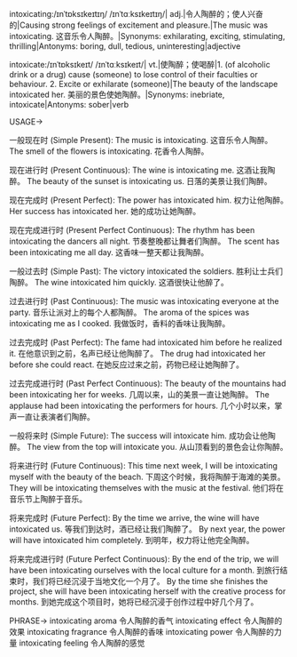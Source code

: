 intoxicating:/ɪnˈtɒksɪkeɪtɪŋ/ /ɪnˈtɑːksɪkeɪtɪŋ/| adj.|令人陶醉的；使人兴奋的|Causing strong feelings of excitement and pleasure.|The music was intoxicating.  这音乐令人陶醉。|Synonyms: exhilarating, exciting, stimulating, thrilling|Antonyms: boring, dull, tedious, uninteresting|adjective

intoxicate:/ɪnˈtɒksɪkeɪt/ /ɪnˈtɑːksɪkeɪt/| vt.|使陶醉；使喝醉|1. (of alcoholic drink or a drug) cause (someone) to lose control of their faculties or behaviour. 2. Excite or exhilarate (someone)|The beauty of the landscape intoxicated her.  美丽的景色使她陶醉。|Synonyms: inebriate, intoxicate|Antonyms: sober|verb


USAGE->

一般现在时 (Simple Present):
The music is intoxicating. 这音乐令人陶醉。
The smell of the flowers is intoxicating.  花香令人陶醉。

现在进行时 (Present Continuous):
The wine is intoxicating me. 这酒让我陶醉。
The beauty of the sunset is intoxicating us. 日落的美景让我们陶醉。

现在完成时 (Present Perfect):
The power has intoxicated him. 权力让他陶醉。
Her success has intoxicated her. 她的成功让她陶醉。

现在完成进行时 (Present Perfect Continuous):
The rhythm has been intoxicating the dancers all night.  节奏整晚都让舞者们陶醉。
The scent has been intoxicating me all day. 这香味一整天都让我陶醉。

一般过去时 (Simple Past):
The victory intoxicated the soldiers. 胜利让士兵们陶醉。
The wine intoxicated him quickly.  这酒很快让他醉了。

过去进行时 (Past Continuous):
The music was intoxicating everyone at the party.  音乐让派对上的每个人都陶醉。
The aroma of the spices was intoxicating me as I cooked.  我做饭时，香料的香味让我陶醉。

过去完成时 (Past Perfect):
The fame had intoxicated him before he realized it.  在他意识到之前，名声已经让他陶醉了。
The drug had intoxicated her before she could react.  在她反应过来之前，药物已经让她陶醉了。

过去完成进行时 (Past Perfect Continuous):
The beauty of the mountains had been intoxicating her for weeks.  几周以来，山的美景一直让她陶醉。
The applause had been intoxicating the performers for hours.  几个小时以来，掌声一直让表演者们陶醉。

一般将来时 (Simple Future):
The success will intoxicate him. 成功会让他陶醉。
The view from the top will intoxicate you.  从山顶看到的景色会让你陶醉。

将来进行时 (Future Continuous):
This time next week, I will be intoxicating myself with the beauty of the beach. 下周这个时候，我将陶醉于海滩的美景。
They will be intoxicating themselves with the music at the festival.  他们将在音乐节上陶醉于音乐。


将来完成时 (Future Perfect):
By the time we arrive, the wine will have intoxicated us.  等我们到达时，酒已经让我们陶醉了。
By next year, the power will have intoxicated him completely. 到明年，权力将让他完全陶醉。

将来完成进行时 (Future Perfect Continuous):
By the end of the trip, we will have been intoxicating ourselves with the local culture for a month.  到旅行结束时，我们将已经沉浸于当地文化一个月了。
By the time she finishes the project, she will have been intoxicating herself with the creative process for months.  到她完成这个项目时，她将已经沉浸于创作过程中好几个月了。


PHRASE->
intoxicating aroma 令人陶醉的香气
intoxicating effect 令人陶醉的效果
intoxicating fragrance 令人陶醉的香味
intoxicating power 令人陶醉的力量
intoxicating feeling 令人陶醉的感觉

